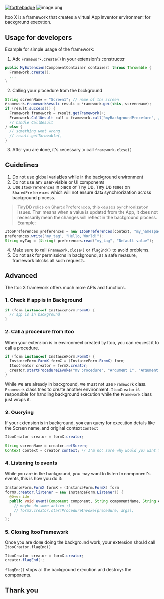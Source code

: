 [![forthebadge](https://forthebadge.com/images/featured/featured-built-with-love.svg)](https://forthebadge.com)
![image.png](public/image.png)

Itoo X is a framework that creates a virtual App Inventor environment for background execution.

## Usage for developers

Example for simple usage of the framework:

1. Add `Framework.create()` in your extension's constructor

```java
public MyExtension(ComponentContainer container) throws Throwable {
  Framework.create();
  ...
}
```

2. Calling your procedure from the background

```java
String screenName = "Screen1"; // name of the screen
Framework.FrameworkResult result = Framework.get(this, screenName);
if (result.success()) {
  Framework framework = result.getFramework();
  Framework.CallResult call = framework.call("myBackgroundProcedure", /* optional arguments */0);
  // handle CallResult
} else {
  // something went wrong
  // result.getThrowable()
}
```

3. After you are done, it's necessary to call `framework.close()`

## Guidelines

1. Do not use global variables while in the background environment
2. Do not use any user-visible or UI components
3. Use `ItooPreferences` in place of Tiny DB, Tiny DB relies on `SharedPreferences` which will not ensure data synchronization
   across background process.
> TinyDB relies on SharedPreferences, this causes synchronization issues. That means when a value is updated from the
App, it does not necessarily mean the changes will reflect in the background process.
Example:

```java
ItooPreferences preferences = new ItooPreferences(context, "my_namespace");
preferences.write("my_tag", "Hello, World!");
String myTag = (String) preferences.read("my_tag", "Default value");
```
4. Make sure to call `Framework.close()` or `flagEnd()` to avoid problems.
5. Do not ask for permissions in background, as a safe measure, framework blocks all such requests.

## Advanced

The Itoo X framework offers much more APIs and functions.

### 1. Check if app is in Background

```java
if (form instanceof InstanceForm.FormX) {
  // app is in background
}
```

### 2. Call a procedure from Itoo

When your extension is in environment created by Itoo, you can request it to call a procedure.

```java
if (form instanceof InstanceForm.FormX) {
  InstanceForm.FormX formX = (InstanceForm.FormX) form;
  ItooCreator creator = formX.creator;
  creator.startProcedureInvoke("my_procedure", "Argument 1", "Argument 2"...);
}
```

While we are already in background, we must not use `Framework` class. `Framework` class tries to create another environment.
`ItooCreator` is responsible for handling background execution while the `Framework` class just wraps it.

### 3. Querying

If your extension is in background, you can query for execution details like the Screen name, and original context `Context`

```java
ItooCreator creator = formX.creator;

String screenName = creator.refScreen;
Context context = creator.context; // I'm not sure why would you want to do it
```

### 4. Listening to events

While you are in the background, you may want to listen to component's events, this is how you do it:

```java
InstanceForm.FormX formX = (InstanceForm.FormX) form
formX.creator.listener = new InstanceForm.Listener() {
  @Override
  public void event(Component component, String componentName, String eventName, Object... args) {
    // maybe do some action :)
    // formX.creator.startProcedureInvoke(procedure, args);
  }
};
```


### 5. Closing Itoo Framework

Once you are done doing the background work, your extension should call `ItooCreator.flagEnd()`

```java
ItooCreator creator = formX.creator;
creator.flagEnd();
```

`flagEnd()` stops all the background execution and destroys the components.

## Thank you